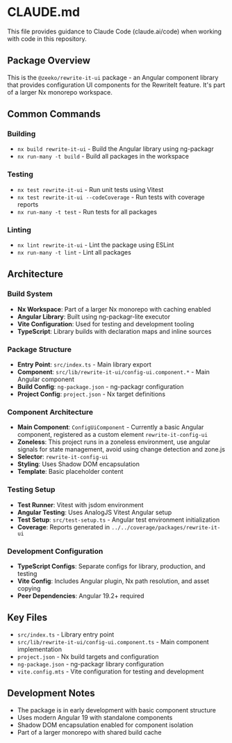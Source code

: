 # CLAUDE.md

This file provides guidance to Claude Code (claude.ai/code) when working with code in this repository.

## Package Overview

This is the `@zeeko/rewrite-it-ui` package - an Angular component library that provides configuration UI components for the RewriteIt feature. It's part of a larger Nx monorepo workspace.

## Common Commands

### Building

- `nx build rewrite-it-ui` - Build the Angular library using ng-packagr
- `nx run-many -t build` - Build all packages in the workspace

### Testing

- `nx test rewrite-it-ui` - Run unit tests using Vitest
- `nx test rewrite-it-ui --codeCoverage` - Run tests with coverage reports
- `nx run-many -t test` - Run tests for all packages

### Linting

- `nx lint rewrite-it-ui` - Lint the package using ESLint
- `nx run-many -t lint` - Lint all packages

## Architecture

### Build System

- **Nx Workspace**: Part of a larger Nx monorepo with caching enabled
- **Angular Library**: Built using ng-packagr-lite executor
- **Vite Configuration**: Used for testing and development tooling
- **TypeScript**: Library builds with declaration maps and inline sources

### Package Structure

- **Entry Point**: `src/index.ts` - Main library export
- **Component**: `src/lib/rewrite-it-ui/config-ui.component.*` - Main Angular component
- **Build Config**: `ng-package.json` - ng-packagr configuration
- **Project Config**: `project.json` - Nx target definitions

### Component Architecture

- **Main Component**: `ConfigUiComponent` - Currently a basic Angular component,
  registered as a custom element `rewrite-it-config-ui`
- **Zoneless**: This project runs in a zoneless environment, use angular signals
  for state management, avoid using change detection and zone.js
- **Selector**: `rewrite-it-config-ui`
- **Styling**: Uses Shadow DOM encapsulation
- **Template**: Basic placeholder content

### Testing Setup

- **Test Runner**: Vitest with jsdom environment
- **Angular Testing**: Uses AnalogJS Vitest Angular setup
- **Test Setup**: `src/test-setup.ts` - Angular test environment initialization
- **Coverage**: Reports generated in `../../coverage/packages/rewrite-it-ui`

### Development Configuration

- **TypeScript Configs**: Separate configs for library, production, and testing
- **Vite Config**: Includes Angular plugin, Nx path resolution, and asset copying
- **Peer Dependencies**: Angular 19.2+ required

## Key Files

- `src/index.ts` - Library entry point
- `src/lib/rewrite-it-ui/config-ui.component.ts` - Main component implementation
- `project.json` - Nx build targets and configuration
- `ng-package.json` - ng-packagr library configuration
- `vite.config.mts` - Vite configuration for testing and development

## Development Notes

- The package is in early development with basic component structure
- Uses modern Angular 19 with standalone components
- Shadow DOM encapsulation enabled for component isolation
- Part of a larger monorepo with shared build cache
